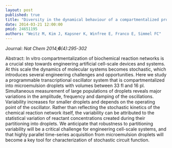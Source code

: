 ```yaml
---
layout: post
published: true
title: "Diversity in the dynamical behaviour of a compartmentalized programmable biochemical oscillator."
date: 2014-03-21 12:00:00
pmid: 24651195
authors: "Weitz M, Kim J, Kapsner K, Winfree E, Franco E, Simmel FC"
---
```


Journal: *Nat Chem 2014;**6**(4):295-302*

Abstract: In vitro compartmentalization of biochemical reaction networks is a crucial step towards engineering artificial cell-scale devices and systems. At this scale the dynamics of molecular systems becomes stochastic, which introduces several engineering challenges and opportunities. Here we study a programmable transcriptional oscillator system that is compartmentalized into microemulsion droplets with volumes between 33 fl and 16 pl. Simultaneous measurement of large populations of droplets reveals major variations in the amplitude, frequency and damping of the oscillations. Variability increases for smaller droplets and depends on the operating point of the oscillator. Rather than reflecting the stochastic kinetics of the chemical reaction network itself, the variability can be attributed to the statistical variation of reactant concentrations created during their partitioning into droplets. We anticipate that robustness to partitioning variability will be a critical challenge for engineering cell-scale systems, and that highly parallel time-series acquisition from microemulsion droplets will become a key tool for characterization of stochastic circuit function.

